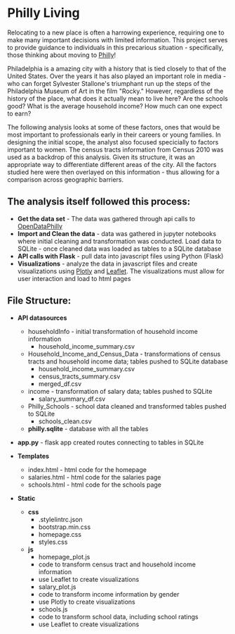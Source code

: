 # Philly Living

Relocating to a new place is often a harrowing experience, requiring one to make many important decisions with limited information. This project serves to provide guidance to individuals in this precarious situation - specifically, those thinking about moving to [Philly](https://www.phila.gov/)!

Philadelphia is a amazing city with a history that is tied closely to that of the United States. Over the years it has also played an important role in media - who can forget Sylvester Stallone's triumphant run up the steps of the Philadelphia Museum of Art in the film "Rocky." However, regardless of the history of the place, what does it actually mean to live here? Are the schools good? What is the average household income? How much can one expect to earn?

The following analysis looks at some of these factors, ones that would be most important to professionals early in their careers or young families. In designing the initial scope, the analyst also focused specicially to factors important to women. The census tracts information from Census 2010 was used as a backdrop of this analysis. Given its structure, it was an appropriate way to differentiate different areas of the city. All the factors studied here were then overlayed on this information - thus allowing for a comparison across geographic barriers. 

## The analysis itself followed this process: ##
   * **Get the data set** - The data was gathered through api calls to [OpenDataPhilly](https://www.opendataphilly.org/dataset)
   * **Import and Clean the data** - data was gathered in jupyter notebooks where initial cleaning and transformation was conducted. Load data to SQLite - once cleaned data was loaded as tables to a SQLite database
   * **API calls with Flask** - pull data into javascript files using Python (Flask)
   * **Visualizations** - analyze the data in javascript files and create visualizations using [Plotly](https://plotly.com/) and [Leaflet](https://leafletjs.com/). The visualizations must allow for user interaction and load to html pages

## File Structure: ##
   * **API datasources**
       * householdInfo - initial transformation of household income information
           * household_income_summary.csv
       * Household_Income_and_Census_Data - transformations of census tracts and household income data; tables pushed to SQLite database
           * household_income_summary.csv
           * census_tracts_summary.csv
           * merged_df.csv
       * income - transformation of salary data; tables pushed to SQLite
           * salary_summary_df.csv
       * Philly_Schools - school data cleaned and transformed tables pushed to SQLite
           * schools_clean.csv
       * **philly.sqlite** - database with all the tables

   * **app.py** - flask app created routes connecting to tables in SQLite

   * **Templates**
       * index.html - html code for the homepage
       * salaries.html - html code for the salaries page
       * schools.html - html code for the schools page

   * **Static**
       * **css**
           * .stylelintrc.json
           * bootstrap.min.css
           * homepage.css
           * styles.css
       * **js**
           * homepage_plot.js
			* code to transform census tract and household income information
			* use Leaflet to create visualizations
           * salary_plot.js
			* code to transform income information by gender
			* use Plotly to create visualizations
           * schools.js
			* code to transform school data, including school ratings
			* use Leaflet to create visualizations







